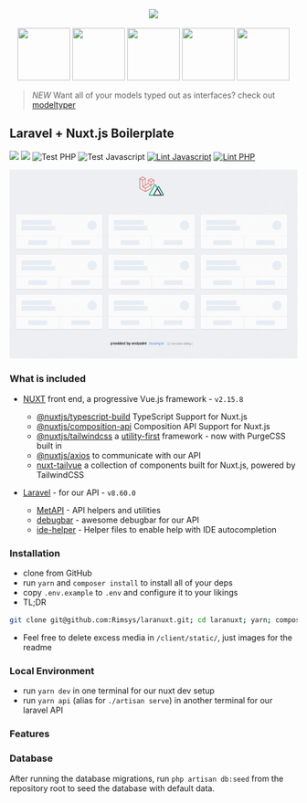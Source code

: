 <p align="center">
  <img src="https://raw.githubusercontent.com/acidjazz/laranuxt/master/client/static/laranuxt.png" />
</p>

<p align="center">
  <a href="https://laravel.com"><img src="https://upload.wikimedia.org/wikipedia/commons/thumb/9/9a/Laravel.svg/1200px-Laravel.svg.png" width="92" height="92" /></a>
  <a href="https://vuejs.org"><img src="https://vuejs.org/images/logo.png" width="92" height="92" /></a>
  <a href="https://www.typescriptlang.org/"><img src="https://miro.medium.com/max/816/1*mn6bOs7s6Qbao15PMNRyOA.png" width="92" height="92" /></a>
  <a href="https://tailwindcss.com"><img src="https://pbs.twimg.com/profile_images/1278691829135876097/I4HKOLJw_400x400.png" width="92" height="92" /></a>
  <a href="https://github.com/acidjazz/metapi"><img src="https://github.com/acidjazz/metapi/raw/master/logo.png" width="92" height="92" /></a>
</p>


> *NEW* Want all of your models typed out as interfaces? check out [modeltyper](https://github.com/fumeapp/modeltyper)

## Laravel + Nuxt.js Boilerplate

[![](https://img.shields.io/badge/nuxt.js-v2.15.8-04C690.svg)](https://nuxtjs.org)
[![](https://img.shields.io/badge/Laravel-v8.60.0-ff2e21.svg)](https://laravel.com)
![Test PHP](https://github.com/acidjazz/laranuxt/workflows/Test%20PHP/badge.svg)
![Test Javascript](https://github.com/acidjazz/laranuxt/workflows/Test%20Javascript/badge.svg)
[![Lint Javascript](https://github.com/acidjazz/laranuxt/actions/workflows/lint-js.yml/badge.svg)](https://github.com/acidjazz/laranuxt/actions/workflows/lint-js.yml)
[![Lint PHP](https://github.com/acidjazz/laranuxt/actions/workflows/lint-php.yml/badge.svg)](https://github.com/acidjazz/laranuxt/actions/workflows/lint-php.yml)

![](client/static/laranuxt.gif?raw=true)

### What is included

* [NUXT](https://nuxtjs.org) front end, a progressive Vue.js framework - `v2.15.8`
  * [@nuxtjs/typescript-build](https://typescript.nuxtjs.org/) TypeScript Support for Nuxt.js
  * [@nuxtjs/composition-api](https://composition-api.nuxtjs.org/) Composition API Support for Nuxt.js
  * [@nuxtjs/tailwindcss](https://tailwindcss.nuxtjs.org/) a [utility-first](https://tailwindcss.com) framework - now with PurgeCSS built in
  * [@nuxtjs/axios](https://github.com/nuxt-community/axios-module) to communicate with our API 
  * [nuxt-tailvue](https://github.com/acidjazz/nuxt-tailvue) a collection of components built for Nuxt.js, powered by TailwindCSS

* [Laravel](https://laravel.com) - for our API - `v8.60.0`
  * [MetAPI](https://github.com/acidjazz/metapi) - API helpers and utilities
  * [debugbar](https://github.com/barryvdh/laravel-debugbar) - awesome debugbar for our API
  * [ide-helper](https://github.com/barryvdh/laravel-ide-helper) - Helper files to enable help with IDE autocompletion

### Installation

* clone from GitHub
* run `yarn` and `composer install` to install all of your deps
* copy `.env.example` to `.env` and configure it to your likings
* TL;DR
 ```bash
git clone git@github.com:Rimsys/laranuxt.git; cd laranuxt; yarn; composer install; cp .env.example .env;
 ```
* Feel free to delete excess media in  `/client/static/`, just images for the readme


### Local Environment
* run `yarn dev` in one terminal for our nuxt dev setup
* run `yarn api` (alias for `./artisan serve`) in another terminal for our laravel API

### Features

### Database
After running the database migrations, run `php artisan db:seed` from the repository root to seed the database with default data.

